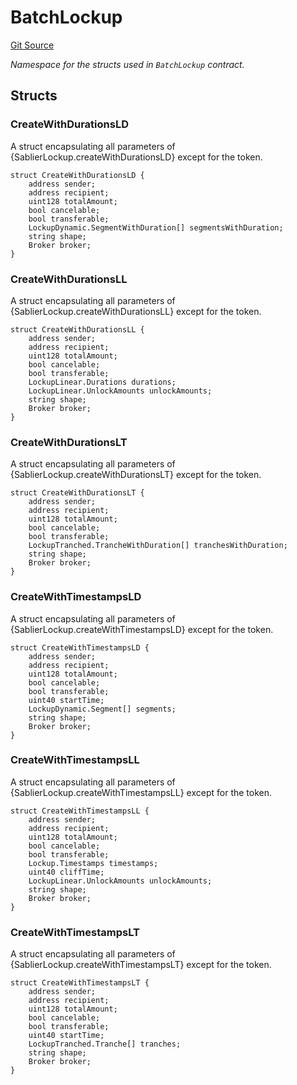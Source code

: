 # BatchLockup

[Git Source](https://github.com/sablier-labs/lockup/blob/076eba971fea7bb38fe75ee5108f0589c26152c0/src/types/DataTypes.sol)

_Namespace for the structs used in `BatchLockup` contract._

## Structs

### CreateWithDurationsLD

A struct encapsulating all parameters of {SablierLockup.createWithDurationsLD} except for the token.

```solidity
struct CreateWithDurationsLD {
    address sender;
    address recipient;
    uint128 totalAmount;
    bool cancelable;
    bool transferable;
    LockupDynamic.SegmentWithDuration[] segmentsWithDuration;
    string shape;
    Broker broker;
}
```

### CreateWithDurationsLL

A struct encapsulating all parameters of {SablierLockup.createWithDurationsLL} except for the token.

```solidity
struct CreateWithDurationsLL {
    address sender;
    address recipient;
    uint128 totalAmount;
    bool cancelable;
    bool transferable;
    LockupLinear.Durations durations;
    LockupLinear.UnlockAmounts unlockAmounts;
    string shape;
    Broker broker;
}
```

### CreateWithDurationsLT

A struct encapsulating all parameters of {SablierLockup.createWithDurationsLT} except for the token.

```solidity
struct CreateWithDurationsLT {
    address sender;
    address recipient;
    uint128 totalAmount;
    bool cancelable;
    bool transferable;
    LockupTranched.TrancheWithDuration[] tranchesWithDuration;
    string shape;
    Broker broker;
}
```

### CreateWithTimestampsLD

A struct encapsulating all parameters of {SablierLockup.createWithTimestampsLD} except for the token.

```solidity
struct CreateWithTimestampsLD {
    address sender;
    address recipient;
    uint128 totalAmount;
    bool cancelable;
    bool transferable;
    uint40 startTime;
    LockupDynamic.Segment[] segments;
    string shape;
    Broker broker;
}
```

### CreateWithTimestampsLL

A struct encapsulating all parameters of {SablierLockup.createWithTimestampsLL} except for the token.

```solidity
struct CreateWithTimestampsLL {
    address sender;
    address recipient;
    uint128 totalAmount;
    bool cancelable;
    bool transferable;
    Lockup.Timestamps timestamps;
    uint40 cliffTime;
    LockupLinear.UnlockAmounts unlockAmounts;
    string shape;
    Broker broker;
}
```

### CreateWithTimestampsLT

A struct encapsulating all parameters of {SablierLockup.createWithTimestampsLT} except for the token.

```solidity
struct CreateWithTimestampsLT {
    address sender;
    address recipient;
    uint128 totalAmount;
    bool cancelable;
    bool transferable;
    uint40 startTime;
    LockupTranched.Tranche[] tranches;
    string shape;
    Broker broker;
}
```
